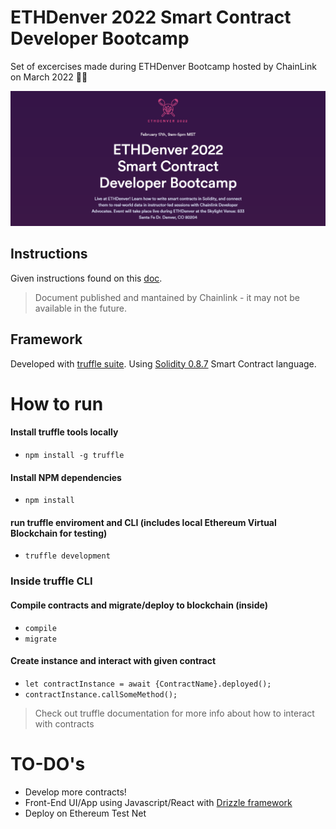 # ETHDenver 2022 Smart Contract Developer Bootcamp

Set of excercises made during ETHDenver Bootcamp hosted by ChainLink on March 2022 👨‍💻

![ETHDenver 2022 Smart Contract Developer Bootcamp](https://raw.githubusercontent.com/SSantiago90/chainlink-bootcamp/master/preview.png)


## Instructions

Given instructions found on this [doc](https://docs.google.com/document/d/e/2PACX-1vRMqvdbtMwWXX1MheWy52M8CUj7FhSuLVXWl9_fmshLoWw6OX8ovBV0P7-YCgigomSg3HsEgE4ZGx1b/pub).
> Document published and mantained by Chainlink  - it may not be available in the future.

## Framework

Developed with [truffle suite]("https://trufflesuite.com/").
Using [Solidity 0.8.7](https://solidity-es.readthedocs.io/es/latest/) Smart Contract language.

# How to run

####  Install truffle tools locally
- `npm install -g truffle` 

####  Install NPM dependencies 
- `npm install`

#### run truffle enviroment and CLI (includes local Ethereum Virtual Blockchain for testing)
- `truffle development`

### Inside truffle CLI
#### Compile contracts and migrate/deploy to blockchain (inside)
- `compile`
- `migrate`

#### Create instance and interact with given contract
- `let contractInstance = await {ContractName}.deployed();`
- `contractInstance.callSomeMethod();`

> Check out truffle documentation for more info about how to interact with contracts


# TO-DO's

- Develop more contracts!
- Front-End UI/App using Javascript/React with [Drizzle framework](https://trufflesuite.com/drizzle/)
- Deploy on Ethereum Test Net